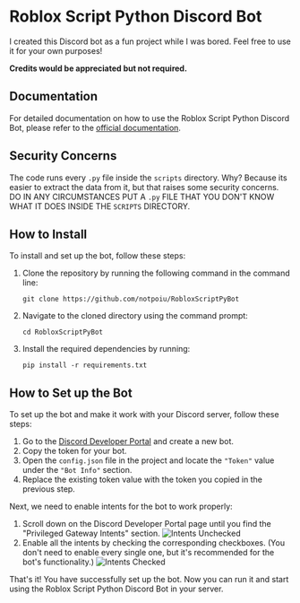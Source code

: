 # Roblox Script Python Discord Bot

I created this Discord bot as a fun project while I was bored. Feel free to use it for your own purposes!

**Credits would be appreciated but not required.**

## Documentation
For detailed documentation on how to use the Roblox Script Python Discord Bot, please refer to the [official documentation](https://upio.gitbook.io/roblox-script-bot-documentation/).

## Security Concerns
The code runs every `.py` file inside the `scripts` directory. Why? Because its easier to extract the data from it, but that raises some security concerns.
DO IN ANY CIRCUMSTANCES PUT A `.py` FILE THAT YOU DON'T KNOW WHAT IT DOES INSIDE THE `SCRIPTS` DIRECTORY.


## How to Install
To install and set up the bot, follow these steps:

1. Clone the repository by running the following command in the command line:
   ```
   git clone https://github.com/notpoiu/RobloxScriptPyBot
   ```
2. Navigate to the cloned directory using the command prompt:
   ```
   cd RobloxScriptPyBot
   ```
3. Install the required dependencies by running:
   ```
   pip install -r requirements.txt
   ```

## How to Set up the Bot

To set up the bot and make it work with your Discord server, follow these steps:

1. Go to the [Discord Developer Portal](https://discord.com/developers) and create a new bot.
2. Copy the token for your bot.
3. Open the `config.json` file in the project and locate the `"Token"` value under the `"Bot Info"` section.
4. Replace the existing token value with the token you copied in the previous step.

Next, we need to enable intents for the bot to work properly:

1. Scroll down on the Discord Developer Portal page until you find the "Privileged Gateway Intents" section.
   ![Intents Unchecked](https://github.com/notpoiu/RobloxScriptPyBot/assets/75510171/cd05f4ad-7cb5-4128-add7-9355f2a88467)
2. Enable all the intents by checking the corresponding checkboxes. (You don't need to enable every single one, but it's recommended for the bot's functionality.)
   ![Intents Checked](https://github.com/notpoiu/RobloxScriptPyBot/assets/75510171/856582c0-70f6-4605-9b34-6d1dea8f1f9f)

That's it! You have successfully set up the bot. Now you can run it and start using the Roblox Script Python Discord Bot in your server.
